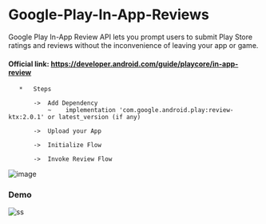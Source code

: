 # Google-Play-In-App-Reviews

Google Play In-App Review API lets you prompt users to submit Play Store ratings and reviews without the inconvenience of leaving your app or game.


#### Official link:   https://developer.android.com/guide/playcore/in-app-review

       *   Steps
 
           ->  Add Dependency
               ~    implementation 'com.google.android.play:review-ktx:2.0.1' or latest_version (if any)
 
           ->  Upload your App
 
           ->  Initialize Flow

           ->  Invoke Review Flow


![image](https://user-images.githubusercontent.com/100923337/211163032-2574e020-3b2e-4e79-a625-02acd9064319.png)

### Demo
 
![ss](https://user-images.githubusercontent.com/100923337/221550019-b829be16-db66-480e-8584-d76c57d2e885.jpg)
